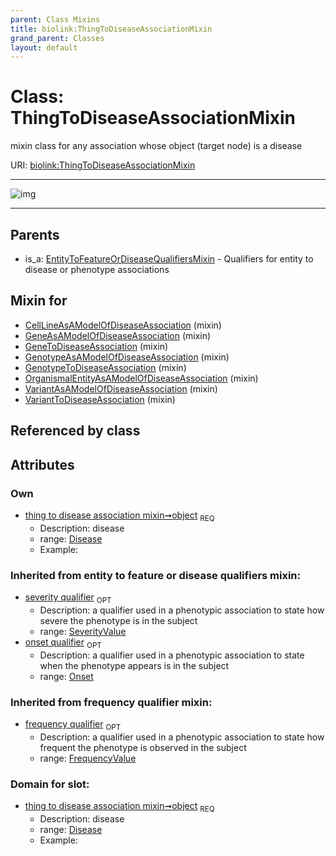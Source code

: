 ```yaml
---
parent: Class Mixins
title: biolink:ThingToDiseaseAssociationMixin
grand_parent: Classes
layout: default
---
```


# Class: ThingToDiseaseAssociationMixin


mixin class for any association whose object (target node) is a disease

URI: [biolink:ThingToDiseaseAssociationMixin](https://w3id.org/biolink/vocab/ThingToDiseaseAssociationMixin)


---

![img](http://yuml.me/diagram/nofunky;dir:TB/class/[Disease]%3Cobject%201..1-%20[ThingToDiseaseAssociationMixin],[VariantToDiseaseAssociation]uses%20-.-%3E[ThingToDiseaseAssociationMixin],[VariantAsAModelOfDiseaseAssociation]uses%20-.-%3E[ThingToDiseaseAssociationMixin],[OrganismalEntityAsAModelOfDiseaseAssociation]uses%20-.-%3E[ThingToDiseaseAssociationMixin],[GenotypeToDiseaseAssociation]uses%20-.-%3E[ThingToDiseaseAssociationMixin],[GenotypeAsAModelOfDiseaseAssociation]uses%20-.-%3E[ThingToDiseaseAssociationMixin],[GeneToDiseaseAssociation]uses%20-.-%3E[ThingToDiseaseAssociationMixin],[GeneAsAModelOfDiseaseAssociation]uses%20-.-%3E[ThingToDiseaseAssociationMixin],[CellLineAsAModelOfDiseaseAssociation]uses%20-.-%3E[ThingToDiseaseAssociationMixin],[EntityToFeatureOrDiseaseQualifiersMixin]%5E-[ThingToDiseaseAssociationMixin],[VariantToDiseaseAssociation],[VariantAsAModelOfDiseaseAssociation],[SeverityValue],[OrganismalEntityAsAModelOfDiseaseAssociation],[Onset],[GenotypeToDiseaseAssociation],[GenotypeAsAModelOfDiseaseAssociation],[GeneToDiseaseAssociation],[GeneAsAModelOfDiseaseAssociation],[FrequencyValue],[EntityToFeatureOrDiseaseQualifiersMixin],[Disease],[CellLineAsAModelOfDiseaseAssociation])

---


## Parents

 *  is_a: [EntityToFeatureOrDiseaseQualifiersMixin](EntityToFeatureOrDiseaseQualifiersMixin.md) - Qualifiers for entity to disease or phenotype associations

## Mixin for

 * [CellLineAsAModelOfDiseaseAssociation](CellLineAsAModelOfDiseaseAssociation.md) (mixin) 
 * [GeneAsAModelOfDiseaseAssociation](GeneAsAModelOfDiseaseAssociation.md) (mixin) 
 * [GeneToDiseaseAssociation](GeneToDiseaseAssociation.md) (mixin) 
 * [GenotypeAsAModelOfDiseaseAssociation](GenotypeAsAModelOfDiseaseAssociation.md) (mixin) 
 * [GenotypeToDiseaseAssociation](GenotypeToDiseaseAssociation.md) (mixin) 
 * [OrganismalEntityAsAModelOfDiseaseAssociation](OrganismalEntityAsAModelOfDiseaseAssociation.md) (mixin) 
 * [VariantAsAModelOfDiseaseAssociation](VariantAsAModelOfDiseaseAssociation.md) (mixin) 
 * [VariantToDiseaseAssociation](VariantToDiseaseAssociation.md) (mixin) 

## Referenced by class


## Attributes


### Own

 * [thing to disease association mixin➞object](thing_to_disease_association_mixin_object.md)  <sub>REQ</sub>
    * Description: disease
    * range: [Disease](Disease.md)
    * Example:    

### Inherited from entity to feature or disease qualifiers mixin:

 * [severity qualifier](severity_qualifier.md)  <sub>OPT</sub>
    * Description: a qualifier used in a phenotypic association to state how severe the phenotype is in the subject
    * range: [SeverityValue](SeverityValue.md)
 * [onset qualifier](onset_qualifier.md)  <sub>OPT</sub>
    * Description: a qualifier used in a phenotypic association to state when the phenotype appears is in the subject
    * range: [Onset](Onset.md)

### Inherited from frequency qualifier mixin:

 * [frequency qualifier](frequency_qualifier.md)  <sub>OPT</sub>
    * Description: a qualifier used in a phenotypic association to state how frequent the phenotype is observed in the subject
    * range: [FrequencyValue](FrequencyValue.md)

### Domain for slot:

 * [thing to disease association mixin➞object](thing_to_disease_association_mixin_object.md)  <sub>REQ</sub>
    * Description: disease
    * range: [Disease](Disease.md)
    * Example:    
